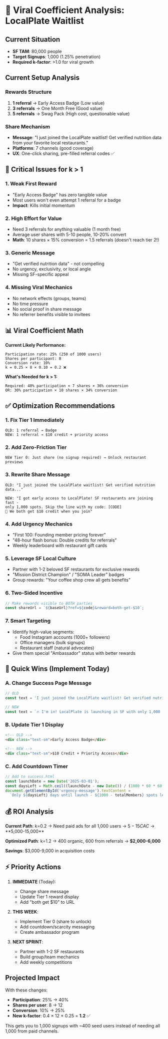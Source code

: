 # 🚨 Viral Coefficient Analysis: LocalPlate Waitlist

## Current Situation
- **SF TAM**: 80,000 people
- **Target Signups**: 1,000 (1.25% penetration)
- **Required k-factor**: >1.0 for viral growth

## Current Setup Analysis

### Rewards Structure
1. **1 referral** → Early Access Badge (Low value)
2. **3 referrals** → One Month Free (Good value)
3. **5 referrals** → Swag Pack (High cost, questionable value)

### Share Mechanism
- **Message**: "I just joined the LocalPlate waitlist! Get verified nutrition data from your favorite local restaurants."
- **Platforms**: 7 channels (good coverage)
- **UX**: One-click sharing, pre-filled referral codes ✅

## 🔴 Critical Issues for k > 1

### 1. **Weak First Reward**
- "Early Access Badge" has zero tangible value
- Most users won't even attempt 1 referral for a badge
- **Impact**: Kills initial momentum

### 2. **High Effort for Value**
- Need 3 referrals for anything valuable (1 month free)
- Average user shares with 5-10 people, 10-20% convert
- **Math**: 10 shares × 15% conversion = 1.5 referrals (doesn't reach tier 2!)

### 3. **Generic Message**
- "Get verified nutrition data" - not compelling
- No urgency, exclusivity, or local angle
- Missing SF-specific appeal

### 4. **Missing Viral Mechanics**
- No network effects (groups, teams)
- No time pressure
- No social proof in share message
- No referrer benefits visible to invitees

## 📊 Viral Coefficient Math

**Current Likely Performance:**
```
Participation rate: 25% (250 of 1000 users)
Shares per participant: 8
Conversion rate: 10%
k = 0.25 × 8 × 0.10 = 0.2 ❌
```

**What's Needed for k > 1:**
```
Required: 40% participation × 7 shares × 36% conversion
OR: 30% participation × 10 shares × 34% conversion
```

## ✅ Optimization Recommendations

### 1. **Fix Tier 1 Immediately**
```
OLD: 1 referral → Badge
NEW: 1 referral → $10 credit + priority access
```

### 2. **Add Zero-Friction Tier**
```
NEW Tier 0: Just share (no signup required) → Unlock restaurant previews
```

### 3. **Rewrite Share Message**
```
OLD: "I just joined the LocalPlate waitlist! Get verified nutrition data..."

NEW: "I got early access to LocalPlate! SF restaurants are joining fast -
only 1,000 spots. Skip the line with my code: [CODE]
🎁 We both get $10 credit when you join"
```

### 4. **Add Urgency Mechanics**
- "First 100: Founding member pricing forever"
- "48-hour flash bonus: Double credits for referrals"
- Weekly leaderboard with restaurant gift cards

### 5. **Leverage SF Local Culture**
- Partner with 1-2 beloved SF restaurants for exclusive rewards
- "Mission District Champion" / "SOMA Leader" badges
- Group rewards: "Your coffee shop crew all gets benefits"

### 6. **Two-Sided Incentive**
```javascript
// Make rewards visible to BOTH parties
const shareUrl = `${baseUrl}?ref=${code}&reward=both-get-$10`;
```

### 7. **Smart Targeting**
- Identify high-value segments:
  - Food Instagram accounts (1000+ followers)
  - Office managers (bulk signups)
  - Restaurant staff (natural advocates)
- Give them special "Ambassador" status with better rewards

## 🎯 Quick Wins (Implement Today)

### A. Change Success Page Message
```javascript
// OLD
const text = 'I just joined the LocalPlate waitlist! Get verified nutrition data from your favorite local restaurants. Join me:';

// NEW
const text = `🔥 I'm in! LocalPlate is launching in SF with only 1,000 spots. We both get $10 credit - use my code ${referralCode}:`;
```

### B. Update Tier 1 Display
```html
<!-- OLD -->
<div class="text-sm">Early Access Badge</div>

<!-- NEW -->
<div class="text-sm">$10 Credit + Priority Access</div>
```

### C. Add Countdown Timer
```javascript
// Add to success.html
const launchDate = new Date('2025-03-01');
const daysLeft = Math.ceil((launchDate - new Date()) / (1000 * 60 * 60 * 24));
document.getElementById('urgency-message').textContent =
  `Only ${daysLeft} days until launch - ${1000 - totalMembers} spots left!`;
```

## 💰 ROI Analysis

**Current Path**: k=0.2 → Need paid ads for all 1,000 users → $5-15 CAC → **$5,000-15,000**

**Optimized Path**: k=1.2 → 400 organic, 600 from referrals → **$2,000-6,000**

**Savings**: $3,000-9,000 in acquisition costs

## ⚡ Priority Actions

1. **IMMEDIATE** (Today):
   - Change share message
   - Update Tier 1 reward display
   - Add "both get $10" to URL

2. **THIS WEEK**:
   - Implement Tier 0 (share to unlock)
   - Add countdown/scarcity messaging
   - Create ambassador program

3. **NEXT SPRINT**:
   - Partner with 1-2 SF restaurants
   - Build group/team mechanics
   - Add weekly competitions

## Projected Impact

With these changes:
- **Participation**: 25% → 40%
- **Shares per user**: 8 → 12
- **Conversion**: 10% → 25%
- **New k-factor**: 0.4 × 12 × 0.25 = **1.2** ✅

This gets you to 1,000 signups with ~400 seed users instead of needing all 1,000 from paid channels.